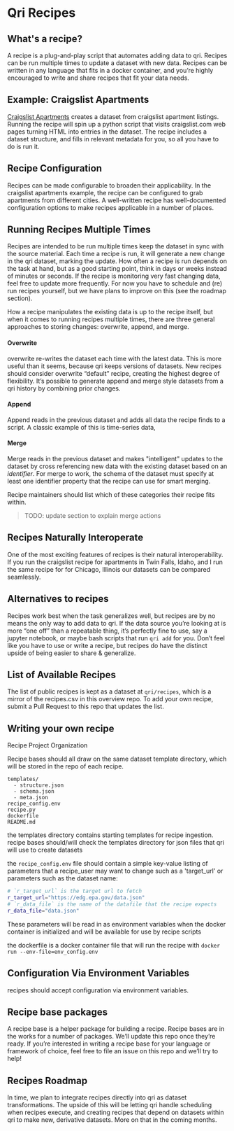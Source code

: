 # Qri Recipes

## What's a recipe?

A recipe is a plug-and-play script that automates adding data to qri. Recipes can be run multiple times to update a dataset with new data. Recipes can be written in any language that fits in a docker container, and you’re highly encouraged to write and share recipes that fit your data needs. 


## Example: Craigslist Apartments

[Craigslist Apartments](https://github.com/qri-recipes/craigslist_apartments) creates a dataset from craigslist apartment listings. Running the recipe will spin up a python script that visits craigslist.com web pages turning HTML into entries in the dataset. The recipe includes a dataset structure, and fills in relevant metadata for you, so all you have to do is run it.


## Recipe Configuration

Recipes can be made configurable to broaden their applicability. In the craigslist apartments example, the recipe can be configured to grab apartments from different cities. A well-written recipe has well-documented configuration options to make recipes applicable in a number of places.


## Running Recipes Multiple Times

Recipes are intended to be run multiple times keep the dataset in sync with the source material. Each time a recipe is run, it will generate a new change in the qri dataset, marking the update. How often a recipe is run depends on the task at hand, but as a good starting point, think in days or weeks instead of minutes or seconds. If the recipe is monitoring very fast changing data, feel free to update more frequently. For now you have to schedule and (re) run recipes yourself, but we have plans to improve on this (see the roadmap section).

How a recipe manipulates the existing data is up to the recipe itself, but when it comes to running recipes multiple times, there are three general approaches to storing changes: overwrite, append, and merge.

#### Overwrite
overwrite re-writes the dataset each time with the latest data. This is more useful than it seems, because qri keeps versions of datasets. New recipes should consider overwrite “default” recipe, creating the highest degree of flexibility. It’s possible to generate append and merge style datasets from a qri history by combining prior changes.

#### Append
Append reads in the previous dataset and adds all data the recipe finds to a script.
A classic example of this is time-series data,

#### Merge
Merge reads in the previous dataset and makes "intelligent" updates to the dataset by cross referencing new data with the existing dataset based on an _identifier_.
For merge to work, the schema of the dataset must specify at least one identifier property that the recipe can use for smart merging.

Recipe maintainers should list which of these categories their recipe fits within.

>TODO: update section to explain merge actions


## Recipes Naturally Interoperate

One of the most exciting features of recipes is their natural interoperability. If you run the craigslist recipe for apartments in Twin Falls, Idaho, and I run the same recipe for for Chicago, Illinois our datasets can be compared seamlessly. 


## Alternatives to recipes

Recipes work best when the task generalizes well, but recipes are by no means the only way to add data to qri. If the data source you’re looking at is more “one off” than a repeatable thing, it’s perfectly fine to use, say a jupyter notebook, or maybe bash scripts that run `qri add` for you. Don’t feel like you have to use or write a recipe, but recipes do have the distinct upside of being easier to share & generalize.


## List of Available Recipes

The list of public recipes is kept as a dataset at `qri/recipes`, which is a mirror of the recipes.csv in this overview repo. To add your own recipe, submit a Pull Request to this repo that updates the list.


## Writing your own recipe


Recipe Project Organization

Recipe bases should all draw on the same dataset template directory, 
which will be stored in the repo of each recipe.


    templates/
      - structure.json
      - schema.json
      - meta.json
    recipe_config.env
    recipe.py
    dockerfile
    README.md

the templates directory contains starting templates for recipe 
ingestion. recipe bases should/will check the templates directory for 
json files that qri will use to create datasets

the `recipe_config.env` file should contain a simple key-value listing
of parameters that a recipe_user may want to change such as a 'target_url'
or parameters such as the dataset name:
```bash
# `r_target_url` is the target url to fetch
r_target_url="https://edg.epa.gov/data.json"
# `r_data_file` is the name of the datafile that the recipe expects
r_data_file="data.json"
```
These parameters will be read in as environment variables when the 
docker container is initialized and will be available for use by 
recipe scripts

the dockerfile is a docker container file that will run the recipe 
with `docker run --env-file=env_config.env`


## Configuration Via Environment Variables

recipes should accept configuration via environment variables.


## Recipe base packages

A recipe base is a helper package for building a recipe. Recipe bases are in the works for a number of packages. We’ll update this repo once they’re ready. If you’re interested in writing a recipe base for your language or framework of choice, feel free to file an issue on this repo and we’ll try to help!

## Recipes Roadmap

In time, we plan to integrate recipes directly into qri as dataset transformations. The upside of this will be letting qri handle scheduling when recipes execute, and creating recipes that depend on datasets within qri to make new, derivative datasets. More on that in the coming months.
